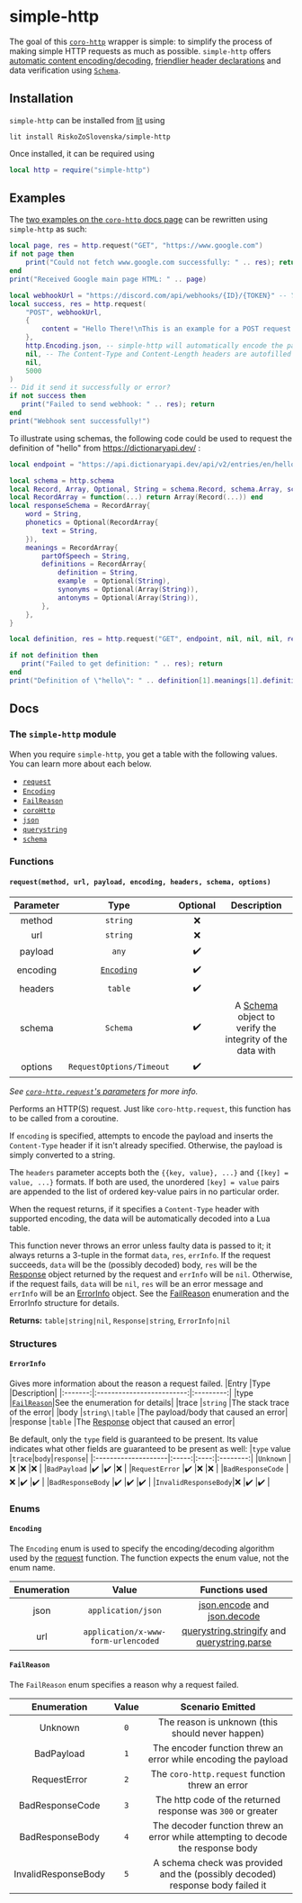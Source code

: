 # simple-http

The goal of this [`coro-http`](https://bilal2453.github.io/coro-docs/docs/coro-http.html) wrapper is simple: to simplify the process of making simple HTTP requests as much as possible. `simple-http` offers [automatic content encoding/decoding](#encoding), [friendlier header declarations](#requestmethod-url-payload-encoding-headers-schema-options) and data verification using [`Schema`](https://github.com/super-agent/schema).


## Installation

`simple-http` can be installed from [lit](https://luvit.io/lit.html) using
```
lit install RiskoZoSlovenska/simple-http
```

Once installed, it can be required using
```lua
local http = require("simple-http")
```


## Examples

The [two examples on the `coro-http` docs page](https://bilal2453.github.io/coro-docs/docs/coro-http.html#request-examples) can be rewritten using `simple-http` as such:

```lua
local page, res = http.request("GET", "https://www.google.com")
if not page then
	print("Could not fetch www.google.com successfully: " .. res); return
end
print("Received Google main page HTML: " .. page)
```

```lua
local webhookUrl = "https://discord.com/api/webhooks/{ID}/{TOKEN}" -- Your webhook URL here
local success, res = http.request(
	"POST", webhookUrl,
	{
		content = "Hello There!\nThis is an example for a POST request using simple-http!"
	},
	http.Encoding.json, -- simple-http will automatically encode the payload
	nil, -- The Content-Type and Content-Length headers are autofilled
	nil,
	5000
)
-- Did it send it successfully or error?
if not success then
   print("Failed to send webhook: " .. res); return
end
print("Webhook sent successfully!")
```

To illustrate using schemas, the following code could be used to request the definition of "hello" from https://dictionaryapi.dev/ :
```lua
local endpoint = "https://api.dictionaryapi.dev/api/v2/entries/en/hello" -- Get the definition of "hello" from 

local schema = http.schema
local Record, Array, Optional, String = schema.Record, schema.Array, schema.Optional, schema.String
local RecordArray = function(...) return Array(Record(...)) end
local responseSchema = RecordArray{
	word = String,
	phonetics = Optional(RecordArray{
		text = String,
	}),
	meanings = RecordArray{
		partOfSpeech = String,
		definitions = RecordArray{
			definition = String,
			example  = Optional(String),
			synonyms = Optional(Array(String)),
			antonyms = Optional(Array(String)),
		},
	},
}

local definition, res = http.request("GET", endpoint, nil, nil, nil, responseSchema)

if not definition then
   print("Failed to get definition: " .. res); return
end
print("Definition of \"hello\": " .. definition[1].meanings[1].definitions[1].definition) -- Response is automatically decoded to a Lua table
```


## Docs

### The `simple-http` module

When you require `simple-http`, you get a table with the following values. You can learn more about each below.

* [`request`](#requestmethod-url-payload-encoding-headers-schema-options)
* [`Encoding`](#encoding)
* [`FailReason`](#failreason)
* [`coroHttp`](https://bilal2453.github.io/coro-docs/docs/coro-http.html)
* [`json`](https://luvit.io/api/json.html)
* [`querystring`](https://luvit.io/api/querystring.html)
* [`schema`](https://github.com/super-agent/schema)


### Functions

#### `request(method, url, payload, encoding, headers, schema, options)`

|Parameter|Type                    |Optional|Description|
|:-------:|:----------------------:|:------:|:---:|
|method   |`string`                |❌||
|url      |`string`                |❌||
|payload  |`any`                   |✔️||
|encoding |[`Encoding`](#encoding) |✔️||
|headers  |`table`                 |✔️||
|schema   |`Schema`                |✔️|A [Schema](https://github.com/super-agent/schema#built-in-types) object to verify the integrity of the data with|
|options  |`RequestOptions/Timeout`|✔️||

*See [`coro-http.request`'s parameters](https://bilal2453.github.io/coro-docs/docs/coro-http.html#request-parameters) for more info.*


Performs an HTTP(S) request. Just like `coro-http.request`, this function has to be called from a coroutine.

If `encoding` is specified, attempts to encode the payload and inserts the `Content-Type` header if it isn't already specified. Otherwise, the payload is simply converted to a string.

The `headers` parameter accepts both the `{{key, value}, ...}` and `{[key] = value, ...}` formats. If both are used, the unordered `[key] = value` pairs are appended to the list of ordered key-value pairs in no particular order.

When the request returns, if it specifies a `Content-Type` header with supported encoding, the data will be automatically decoded into a Lua table.

This function never throws an error unless faulty data is passed to it; it always returns a 3-tuple in the format `data`, `res`, `errInfo`. If the request succeeds, `data` will be the (possibly decoded) body, `res` will be the [Response](https://bilal2453.github.io/coro-docs/docs/coro-http.html#request-response) object returned by the request and `errInfo` will be `nil`. Otherwise, if the request fails, `data` will be `nil`, `res` will be an error message and `errInfo` will be an [ErrorInfo](#errorinfo) object. See the [FailReason](#failreason) enumeration and the ErrorInfo structure for details.

**Returns:** `table|string|nil`, `Response|string`, `ErrorInfo|nil`


### Structures

#### `ErrorInfo`

Gives more information about the reason a request failed.
|Entry    |Type                       |Description|
|:-------:|:-------------------------:|:---------:|
|type     |[`FailReason`](#failreason)|See the enumeration for details|
|trace    |`string`                   |The stack trace of the error|
|body     |`string\|table`            |The payload/body that caused an error|
|response |`table`                    |The [Response](https://bilal2453.github.io/coro-docs/docs/coro-http.html#request-response) object that caused an error|

Be default, only the `type` field is guaranteed to be present. Its value indicates what other fields are guaranteed to be present as well:
|`type` value         |`trace`|`body`|`response`|
|:--------------------|:-----:|:----:|:--------:|
|`Unknown`            |❌    |❌    |❌       |
|`BadPayload`         |✔️    |✔️    |❌       |
|`RequestError`       |✔️    |❌    |❌       |
|`BadResponseCode`    |❌    |✔️    |✔️       |
|`BadResponseBody`    |✔️    |✔️    |✔️       |
|`InvalidResponseBody`|❌    |✔️    |✔️       |


### Enums

#### `Encoding`

The `Encoding` enum is used to specify the encoding/decoding algorithm used by the [request](#requestmethod-url-payload-encoding-headers-schema-options) function. The function expects the enum value, not the enum name.

|Enumeration|Value                                |Functions used|
|:---------:|:-----------------------------------:|:------------:|
|json     |`application/json`                 |[json.encode](https://luvit.io/api/json.html#json_json_encode_value_state) and [json.decode](https://luvit.io/api/json.html#json_json_decode_str_pos_nullval)|
|url      |`application/x-www-form-urlencoded`|[querystring.stringify](https://luvit.io/api/querystring.html#querystring_querystring_stringify_obj_sep_eq_options) and [querystring.parse](https://luvit.io/api/querystring.html#querystring_querystring_parse_str_sep_eq_options)|

#### `FailReason`

The `FailReason` enum specifies a reason why a request failed.

|Enumeration        |Value|Scenario Emitted|
|:-----------------:|:---:|:--------------:|
|Unknown            |`0`  |The reason is unknown (this should never happen)|
|BadPayload         |`1`  |The encoder function threw an error while encoding the payload|
|RequestError       |`2`  |The `coro-http.request` function threw an error|
|BadResponseCode    |`3`  |The http code of the returned response was `300` or greater|
|BadResponseBody    |`4`  |The decoder function threw an error while attempting to decode the response body|
|InvalidResponseBody|`5`  |A schema check was provided and the (possibly decoded) response body failed it|